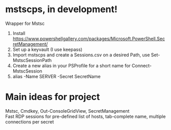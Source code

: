 # mstscps, in development!
Wrapper for Mstsc
1. Install https://www.powershellgallery.com/packages/Microsoft.PowerShell.SecretManagement/
2. Set up a keyvault (I use keepass)
3. Import mstscps and create a Sessions.csv on a desired Path, use Set-MstscSessionPath
5. Create a new alias in your PSProfile for a short name for Connect-MstscSession
6. alias -Name SERVER -Secret SecretName

# Main ideas for project
Mstsc, Cmdkey, Out-ConsoleGridView, SecretManagement  
Fast RDP sessions for pre-defined list of hosts, tab-complete name, multiple connections per secret